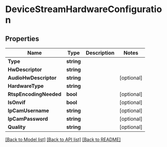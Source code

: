 # DeviceStreamHardwareConfiguration

## Properties

Name | Type | Description | Notes
------------ | ------------- | ------------- | -------------
**Type** | **string** |  | 
**HwDescriptor** | **string** |  | 
**AudioHwDescriptor** | **string** |  | [optional] 
**HardwareType** | **string** |  | 
**RtspEncodingNeeded** | **bool** |  | [optional] 
**IsOnvif** | **bool** |  | [optional] 
**IpCamUsername** | **string** |  | [optional] 
**IpCamPassword** | **string** |  | [optional] 
**Quality** | **string** |  | [optional] 

[[Back to Model list]](../README.md#documentation-for-models) [[Back to API list]](../README.md#documentation-for-api-endpoints) [[Back to README]](../README.md)


